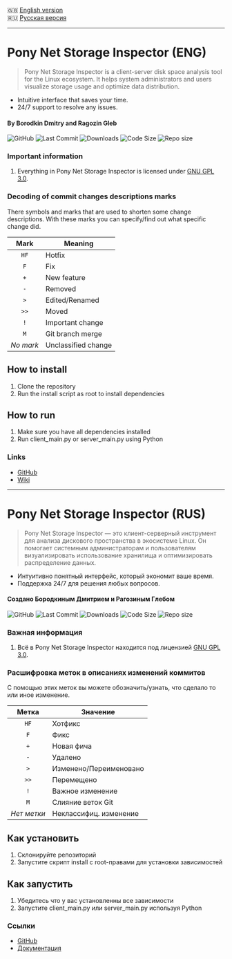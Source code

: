 :gb: [English version](#pony-net-storage-inspector-eng)\
:ru: [Русская версия](#pony-net-storage-inspector-rus)

____

# Pony Net Storage Inspector (ENG)
> Pony Net Storage Inspector is a client-server disk space analysis tool for the Linux ecosystem.
> It helps system administrators and users visualize storage usage and optimize data distribution.
- Intuitive interface that saves your time.
- 24/7 support to resolve any issues.
#### By Borodkin Dmitry and Ragozin Gleb

![GitHub](https://img.shields.io/github/license/arkain123/Pony-Net-Storage-Inspector)
![Last Commit](https://img.shields.io/gitea/last-commit/arkain123/Pony-Net-Storage-Inspector)
![Downloads](https://img.shields.io/github/downloads/arkain123/Pony-Net-Storage-Inspector/latest/total)
![Code Size](https://img.shields.io/github/languages/code-size/arkain123/Pony-Net-Storage-Inspector)
![Repo size](https://img.shields.io/github/repo-size/arkain123/Pony-Net-Storage-Inspector)


### Important information
1. Everything in Pony Net Storage Inspector is licensed under
   [GNU GPL 3.0](https://www.gnu.org/licenses/gpl-3.0.html).

### Decoding of commit changes descriptions marks

There symbols and marks that are used to shorten some change descriptions.
With these marks you can specify/find out what specific change did.

|   Mark   | Meaning             |
| :------: | ------------------- |
|   `HF`   | Hotfix              |
|   `F`    | Fix                 |
|   `+`    | New feature         |
|   `-`    | Removed             |
|   `>`    | Edited/Renamed      |
|   `>>`   | Moved               |
|   `!`    | Important change    |
|   `M`    | Git branch merge    |
|_No mark_ | Unclassified change |

## How to install

1) Clone the repository
2) Run the install script as root to install dependencies

## How to run

1) Make sure you have all dependencies installed
2) Run client_main.py or server_main.py using Python

### Links

* [GitHub](https://github.com/arkain123/Pony-Net-Storage-Inspector)
* [Wiki](https://arkain123.github.io/Pony-Net-Storage-Inspector/)

____

# Pony Net Storage Inspector (RUS)
> Pony Net Storage Inspector — это клиент-серверный инструмент для анализа дискового пространства в экосистеме Linux.
> Он помогает системным администраторам и пользователям визуализировать использование хранилища и оптимизировать распределение данных.
- Интуитивно понятный интерфейс, который экономит ваше время.
- Поддержка 24/7 для решения любых вопросов.
#### Создано Бородкиным Дмитрием и Рагозиным Глебом

![GitHub](https://img.shields.io/github/license/arkain123/Pony-Net-Storage-Inspector)
![Last Commit](https://img.shields.io/gitea/last-commit/arkain123/Pony-Net-Storage-Inspector)
![Downloads](https://img.shields.io/github/downloads/arkain123/Pony-Net-Storage-Inspector/latest/total)
![Code Size](https://img.shields.io/github/languages/code-size/arkain123/Pony-Net-Storage-Inspector)
![Repo size](https://img.shields.io/github/repo-size/arkain123/Pony-Net-Storage-Inspector)


### Важная информация
1. Всё в Pony Net Storage Inspector находится под лицензией
   [GNU GPL 3.0](https://www.gnu.org/licenses/gpl-3.0.html).

### Расшифровка меток в описаниях изменений коммитов

С помощью этих меток вы можете обозначить/узнать, что сделало то или иное
изменение.

|   Метка   | Значение               |
| :-------: | ---------------------- |
|   `HF`    | Хотфикс                |
|   `F`     | Фикс                   |
|   `+`     | Новая фича             |
|   `-`     | Удалено                |
|   `>`     | Изменено/Переименовано |
|   `>>`    | Перемещено             |
|   `!`     | Важное изменение       |
|   `M`     | Слияние веток Git      |
|_Нет метки_| Неклассифиц. изменение |

## Как установить

1) Склонируйте репозиторий
2) Запустите скрипт install с root-правами для установки зависимостей

## Как запустить

1) Убедитесь что у вас установленны все зависимости
2) Запустите client_main.py или server_main.py используя Python

### Ссылки

* [GitHub](https://github.com/arkain123/Pony-Net-Storage-Inspector)
* [Документация](https://arkain123.github.io/Pony-Net-Storage-Inspector/)
